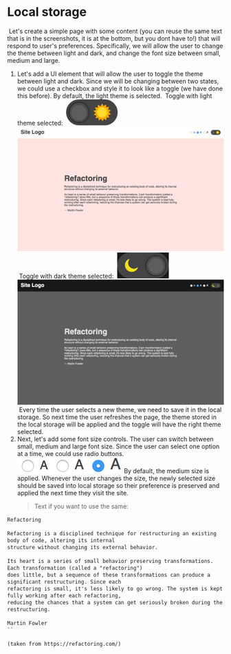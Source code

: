# Local storage

​
Let's create a simple page with some content (you can reuse the same text that is in the screenshots, it is at the bottom, but you dont have to!) that will respond to user's preferences. Specifically, we will allow the user to change the theme between light and dark, and change the font size between small, medium and large.
​

1. Let's add a UI element that will allow the user to toggle the theme between light and dark. Since we will be changing between two states, we could use a checkbox and style it to look like a toggle (we have done this before). By default, the light theme is selected.
   ​
   Toggle with light theme selected:
   ​
   ![toggle with light theme selected](toggle-light-selected.png)
   ​
   ![light theme example](light-medium-example.png)
   ​
   Toggle with dark theme selected:
   ​
   ![toggle with dark theme selected](toggle-dark-selected.png)
   ​
   ![dark theme example](dark-medium-example.png)
   ​
   Every time the user selects a new theme, we need to save it in the local storage.
   So next time the user refreshes the page, the theme stored in the local storage will be applied and the toggle will have the right theme selected.
   ​
2. Next, let's add some font size controls. The user can switch between small, medium and large font size. Since the user can select one option at a time, we could use radio buttons.
   ​
   ![font size controls example](font-size-controls.png)
   ​
   By default, the medium size is applied. Whenever the user changes the size, the newly selected size should be saved into local storage so their preference is preserved and applied the next time they visit the site.
   ​
   > Text if you want to use the same:
   > ​

```
Refactoring
​
Refactoring is a disciplined technique for restructuring an existing body of code, altering its internal
structure without changing its external behavior.
​
Its heart is a series of small behavior preserving transformations. Each transformation (called a "refactoring")
does little, but a sequence of these transformations can produce a significant restructuring. Since each
refactoring is small, it's less likely to go wrong. The system is kept fully working after each refactoring,
reducing the chances that a system can get seriously broken during the restructuring.
​
Martin Fowler
``
​
(taken from https://refactoring.com/)
```
